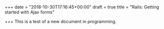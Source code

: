 +++
date = "2018-10-30T17:16:45+00:00"
draft = true
title = "Rails: Getting started with Ajax forms"

+++
This is a test of a new document in programming.